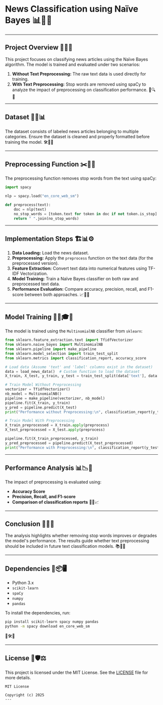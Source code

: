 # News Classification using Naïve Bayes 📊📜✨

---

## Project Overview 🚀📰📌
This project focuses on classifying news articles using the Naïve Bayes algorithm. The model is trained and evaluated under two scenarios:

1. **Without Text Preprocessing:** The raw text data is used directly for training.
2. **With Text Preprocessing:** Stop words are removed using spaCy to analyze the impact of preprocessing on classification performance. 🎯🔍📖

---

## Dataset 📂📑📊
The dataset consists of labeled news articles belonging to multiple categories. Ensure the dataset is cleaned and properly formatted before training the model. 🛠️📝✅

---

## Preprocessing Function ✂️🧼🔡
The preprocessing function removes stop words from the text using spaCy:

```python
import spacy

nlp = spacy.load("en_core_web_sm")

def preprocess(text):
    doc = nlp(text)
    no_stop_words = [token.text for token in doc if not token.is_stop]
    return " ".join(no_stop_words)
```

---

## Implementation Steps 🏗️📊⚙️
1. **Data Loading:** Load the news dataset.
2. **Preprocessing:** Apply the `preprocess` function on the text data (for the preprocessed version).
3. **Feature Extraction:** Convert text data into numerical features using TF-IDF Vectorization.
4. **Model Training:** Train a Naïve Bayes classifier on both raw and preprocessed text data.
5. **Performance Evaluation:** Compare accuracy, precision, recall, and F1-score between both approaches. 📈🧐🔬

---

## Model Training 🏋️‍♂️🎓📡
The model is trained using the `MultinomialNB` classifier from `sklearn`:

```python
from sklearn.feature_extraction.text import TfidfVectorizer
from sklearn.naive_bayes import MultinomialNB
from sklearn.pipeline import make_pipeline
from sklearn.model_selection import train_test_split
from sklearn.metrics import classification_report, accuracy_score

# Load data (Assume 'text' and 'label' columns exist in the dataset)
data = load_news_data()  # Custom function to load the dataset
X_train, X_test, y_train, y_test = train_test_split(data['text'], data['label'], test_size=0.2, random_state=42)

# Train Model Without Preprocessing
vectorizer = TfidfVectorizer()
nb_model = MultinomialNB()
pipeline = make_pipeline(vectorizer, nb_model)
pipeline.fit(X_train, y_train)
y_pred = pipeline.predict(X_test)
print("Performance without Preprocessing:\n", classification_report(y_test, y_pred))

# Train Model With Preprocessing
X_train_preprocessed = X_train.apply(preprocess)
X_test_preprocessed = X_test.apply(preprocess)

pipeline.fit(X_train_preprocessed, y_train)
y_pred_preprocessed = pipeline.predict(X_test_preprocessed)
print("Performance with Preprocessing:\n", classification_report(y_test, y_pred_preprocessed))
```

---

## Performance Analysis 📊📉🔎
The impact of preprocessing is evaluated using:
- **Accuracy Score**
- **Precision, Recall, and F1-score**
- **Comparison of classification reports** 🎯📌📈

---

## Conclusion 🧐🔬✅
The analysis highlights whether removing stop words improves or degrades the model's performance. The results guide whether text preprocessing should be included in future text classification models. 📚🤔💡

---

## Dependencies 🔗📦🖥️
- Python 3.x
- `scikit-learn`
- `spaCy`
- `numpy`
- `pandas`

To install the dependencies, run:
```bash
pip install scikit-learn spacy numpy pandas
python -m spacy download en_core_web_sm
```
🎯🛠️🚀

---

## License 📜🛡️⚖️
This project is licensed under the MIT License. See the [LICENSE](LICENSE) file for more details.

```
MIT License

Copyright (c) 2025
---

